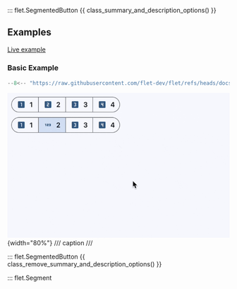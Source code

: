 ::: flet.SegmentedButton
{{ class_summary_and_description_options() }}

## Examples

[Live example](https://flet-controls-gallery.fly.dev/buttons/segmentedbutton)

### Basic Example

```python
--8<-- "https://raw.githubusercontent.com/flet-dev/flet/refs/heads/docs/sdk/python/examples/controls/segmented-button/basic.py"
```

![basic](https://raw.githubusercontent.com/flet-dev/flet/docs/sdk/python/examples/controls/segmented-button/media/basic.gif){width="80%"}
/// caption
///

::: flet.SegmentedButton
{{ class_remove_summary_and_description_options() }}

::: flet.Segment
